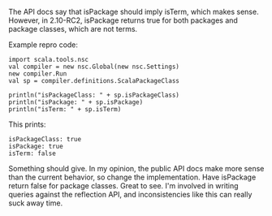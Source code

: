 The API docs say that isPackage should imply isTerm, which makes sense. However, in 2.10-RC2, isPackage returns true for both packages and package classes, which are not terms.

Example repro code:
```
import scala.tools.nsc
val compiler = new nsc.Global(new nsc.Settings)
new compiler.Run
val sp = compiler.definitions.ScalaPackageClass

println("isPackageClass: " + sp.isPackageClass)
println("isPackage: " + sp.isPackage)
println("isTerm: " + sp.isTerm)
```

This prints:
```
isPackageClass: true
isPackage: true
isTerm: false
```

Something should give. In my opinion, the public API docs make more sense than the current behavior, so change the implementation. Have isPackage return false for package classes.
Great to see. I'm involved in writing queries against the reflection API, and inconsistencies like this can really suck away time.
